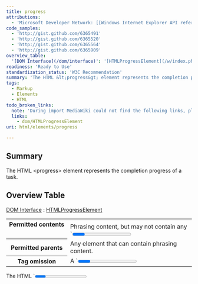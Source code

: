 ```yaml
---
title: progress
attributions:
  - 'Microsoft Developer Network: [[Windows Internet Explorer API reference](http://msdn.microsoft.com/en-us/library/ie/hh828809%28v=vs.85%29.aspx) Article]'
code_samples:
  - 'http://gist.github.com/6365491'
  - 'http://gist.github.com/6365520'
  - 'http://gist.github.com/6365564'
  - 'http://gist.github.com/6365909'
overview_table:
  '[DOM Interface](/dom/interface)': '[HTMLProgressElement](/w/index.php?title=dom/HTMLProgressElement&action=edit&redlink=1)'
readiness: 'Ready to Use'
standardization_status: 'W3C Recommendation'
summary: 'The HTML &lt;progress&gt; element represents the completion progress of a task.'
tags:
  - Markup
  - Elements
  - HTML
todo_broken_links:
  note: 'During import MediaWiki could not find the following links, please fix and adjust this list.'
  links:
    - dom/HTMLProgressElement
uri: html/elements/progress

---
```

## Summary

The HTML &lt;progress&gt; element represents the completion progress of a task.

## Overview Table

[DOM Interface](/dom/interface)
:   [HTMLProgressElement](/w/index.php?title=dom/HTMLProgressElement&action=edit&redlink=1)

<table class="wikitable">
<tr>
<th style="vertical-align: top" id="permitted-contents">
Permitted contents

</th>
<td style="vertical-align: top; padding-top: 10px">
Phrasing content, but may not contain any `<progress>` elements itself.

</td>
</tr>
<tr>
<th id="permitted-parents">
Permitted parents

</th>
<td>
Any element that can contain phrasing content.

</td>
</tr>
<tr>
<th id="tag-omission">
Tag omission

</th>
<td>
A `<progress>` element must have both a start tag and an end tag.

</td>
</tr>
</table>
The HTML `<progress>` element is a number in the range zero to a maximum, giving the fraction of work that has so far been completed. The progress element is not the correct element to use for something that is just a gauge, as opposed to task progress. For instance, indicating disk space usage using progress would be inappropriate. Instead, the [meter](/html/elements/meter) element is available for such use cases.

The content of the **progress** element should represent the set min/max/value attributes in human readable form. This will be picked up by assistive technologies as well as act as a fallback for browsers not supporting the element.

### Attributes

This element supports the HTML5 [global attributes](/html/global_attributes).

value
:   How much of the task has been completed. If [max](#attribute-max) is not set, this should be a value between 0 and 1, if [max](#attribute-max) is set, this should be a value between 0 and [max](#attribute-max).
max
:   How much work the task requires in total. This is optional, if it's not set then [value](#attribute-value) is a percentage.

## Examples

Example of a basic progress element

``` html
<progress value="165" max="200">165 of 200 finished</progress>
```

[View live example](http://code.webplatform.org/gist/6365491)

Example of progress without a maximum

``` html
<progress value="0.72">72% done</progress>
```

[View live example](http://code.webplatform.org/gist/6365520)

Styling options for the progress bar (vendor-specific)

``` css
progress {
  -webkit-appearance: none;
}

progress::-webkit-progress-bar {
  background-color: lightgray;
}

progress::-webkit-progress-value {
  background-color: lightgreen;
}
```

[View live example](http://code.webplatform.org/gist/6365564)

Progress element without value

``` html
<progress></progress>
```

[View live example](http://code.webplatform.org/gist/6365909)

## Usage

     When the value attribute is omitted, the <progress> element becomes indeterminate, that is, it shows activity but not how much progress has actually been made.

## Related specifications

[HTML 5.1](http://www.w3.org/TR/html51/forms.html#the-progress-element)
:   W3C Working Draft

[HTML 5](http://www.w3.org/TR/html5/forms.html#the-progress-element)
:   W3C Recommendation

## See also

### Other articles

-   [HTML5 meter element](/html/elements/meter)
